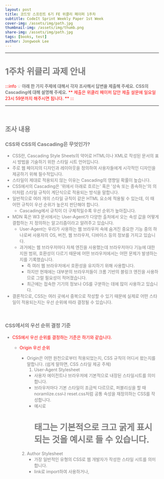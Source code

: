 ```yaml
---
layout: post
title: 코드잇 스프린트 6기 FE 위클리 페이퍼 1주차
subtitle: CodeIt Sprint Weekly Paper 1st Week
cover-img: /assets/img/path.jpg
thumbnail-img: /assets/img/thumb.png
share-img: /assets/img/path.jpg
tags: [books, test]
author: Jongwook Lee
---
```


---

# 1주차 위클리 과제 안내
:::info
:bulb: **아래 한 가지 주제에 대해서 각자 조사해서 답변을 제출해 주세요.**
**CSS의 Cascading에 대해 설명해 주세요.**
** 제출은 위클리 페이퍼 답안 제출 설문에 일요일 23시 59분까지 해주시면 됩니다. **
:::

---

<br>

## 조사 내용
### CSS와 CSS의 Cascading은 무엇인가?
- CSS란, Cascading Style Sheets의 약어로 HTML이나 XML로 작성된 문서의 표시 방법을 기술하기 위한 스타일 시트 언어입니다.
- 주로 웹 페이지의 디자인과 레이아웃을 정의하여 사용자들에게 시각적인 디자인을 제공하기 위해 필수적입니다.
- 스타일이 제대로 적용되지 않는 이유는 Cascading의 영향일 확률이 높습니다.
- CSS에서의 Cascading은 '위에서 아래로 흐르는' 혹은 '상속 또는 종속하는'의 의미처럼 스타일 규칙이 계단식으로 적용되는 방식을 말합니다.
- 일반적으로 여러 개의 스타일 규칙이 같은 HTML 요소에 적용될 수 있는데, 이 때 어떤 규칙이 우선 순위가 높은지 판단해야 합니다.
  - Cascading에서 규칙이 더 구체적일수록 우선 순위가 높아집니다.
- MDN 혹은 W3 문서에서는 User-Agent가 다양한 출처에서 오는 속성 값을 어떻게 결합하는 지 정의하는 알고리즘이라고 알려주고 있습니다.
  - User-Agent는 우리가 사용하는 웹 브라우저 속에 숨겨진 중요한 기능 중의 하나로써 사용자의 OS, 버전, 웹 브라우저, 디바이스 등의 정보를 가지고 있습니다.
  - 과거에는 웹 브라우저마다 자체 엔진을 사용했는데 브라우저마다 기능에 대한 지원 범위, 호환성이 다르기 때문에 어떤 브라우저에서는 어떤 문제가 발생하는 지를 기록했습니다.
    - 즉 여러 웹 브라우저에서 호환성을 유지하기 위해 사용합니다.
    - 하지만 현재에는 대부분의 브라우저들이 크롬 기반의 블링크 엔진을 사용하므로 그럴 필요성이 적어졌습니다.
    - 최근에는 접속한 기기의 정보나 OS를 구분하는 데에 많이 사용하고 있습니다.
- 결론적으로, CSS는 여러 곳에서 중복으로 작성할 수 있기 때문에 실제로 어떤 스타일이 적용되는지는 우선 순위에 따라 결정될 수 있습니다. 
<br>

### CSS에서의 우선 순위 결정 기준
- CSS에서 우선 순위를 결정하는 기준은 하기와 같습니다.
  - Origin 우선 순위
    - Origin은 어떤 원천으로부터 적용되었는지, CSS 규칙이 어디서 왔는지를 말합니다. (쉽게 말하면, CSS 스타일 제공 주체)
      1.  User-Agent Stylesheet
        - 사용자 에이전트나 브라우저에 기본적으로 내장된 스타일시트를 의미합니다.
        - 브라우저마다 기본 스타일이 조금씩 다르므로, 퍼블리싱을 할 때 noramlize.css나 reset.css처럼 공통 속성을 재정의하는 CSS를 작성합니다.
        - 예시로 <h1> 태그는 기본적으로 크고 굵게 표시되는 것을 예시로 들 수 있습니다.

    2. Author Stylesheet
        - 가장 일반적인 유형의 CSS로 웹 개발자가 작성한 스타일 시트를 의미합니다.
        - link로 import하여 사용하거나, <style> 블록에서 사용하거나, 인라인 스타일로 작성된 스타일시트를 모두 포함합니다.
        - 개발자가 웹사이트에서 <h1>태그에 color:blue 속성을 지정해놓았다면 해당 사이트에서 <h1>태그의 색상은 파란색으로 표시됩니다.
    3. User Stylesheet
        - 개발자가 아닌 웹사이트 사용자가 설정하는 스타일시트를 의미합니다.
        - 일부 사용자는 시각적 불편을 줄이기 위한 목적 등으로 자신만의 스타일시트를 브라우저에 적용할 수 있습니다.

  - Origin에 따른 일반적인 CSS 우선 순위는 하기와 같습니다.
    - Author Stylesheet > User Stylesheet > User Agent Stylesheet (왼쪽 기준으로 우선 순위가 높음)
  - 만일 !important가 포함된 속성이라면 우선 순위는 하기와 같아집니다.
    - User Agent Stylesheet > User Stylesheet > Author Stylesheet (왼쪽 기준으로 우선 순위가 높음)
    - 참조 이미지
      ![](img_01.png)
      ![](img_02.png)

  - Author Style 우선 순위
    - Author Stylesheet에서 작성할 수 있는 종류는 하기와 같습니다.
      1. 인라인 스타일(inline 스타일)
        - HTML 요소 내에 직접 적용된 스타일을 의미합니다.
         ```html=1
          <div style="color: red;">This is an inline style.</div>
          ```
      2. 내부 스타일(internal/embedded style)
         - HTML 문서 내 `<head>` 섹션의 `<style>` 태그 내에 정의된 스타일을 의미합니다.
          ```html=1
          <style> .example { color: blue; } </style>
          ```
      3. 외부 스타일(external style)
          - 외부 CSS 파일에 정의된 스타일을 의미합니다.
          - HTML 문서에서는 `<link>` 태그를 사용하여 외부 스타일 시트를 사용가능합니다.
            ```html=1
            <link rel="stylesheet" href="styles.css">
            ```
          - Author Style 적용 방식에서의 우선 순위는 하기와 같습니다.
          - 인라인 스타일 > 내부 스타일 > 외부 스타일 (왼쪽 기준으로 우선 순위가 높음)
  - Specificity 우선순위
    - CSS 선택자의 특정성에 따라 결정됩니다.
      1. id 카테고리
         - id 선택자 (#id)
      2. class 카테고리
         - class 선택자 (.class)
         - 속성 선택자 ([type="text"], [title|="first"])
         - 의사 클래스 (:hover, checked, :nth-child(2n))
      3. type 카테고리
         - HTML 요소 선택자 (p, h1, span)
         - 의사요소 (::before, ::placeholder)
      4. 우선 순위에 영향을 미치지 않는 것들
         - 하기 선택자들은 스타일에 적용되지만 Casading 우선 순위에는 영향을 미치지 않습니다.
            - 전체 선택자 (\* : Asterisk)
            - :where() 의사 클래스

    - Specificity 우선 순위는 하기와 같습니다.
    - id 카테고리 > class 카테고리 > type 카테고리 (왼쪽 기준으로 우선 순위가 높음)
    - 위의 카테고리에 의거하여 최종 우선 순위는 카테고리별 점수가 결합하여 결정됩니다.
    - MDN 문서의 설명에는 0-0-0와 같은 형식으로 점수를 부여합니다.

    ```css=1
    #id {
     color: blue; /* category 1. 1-0-0 */
    }
    .class {
    	color: yellow; /* category 2. 0-1-0 */
    }
    p {
    	color: red; /* category 3. 0-0-1 */
    }
    * {
    	color: gray; /* category 4. 0-0-0 */
    }
    ```

    ```html=1
    <p id="id" class="class">👋 Hello World!</p>
    ```

  - 작성 순서에 따른 우선 순위
     - 아래에 있을수록 우선 순위는 높아집니다.
        ```
        .class {
    	    font-size: 12px;
    	    font-weight: 700;
    	    font-family: Pretendard;
    	    color: blue;
    	    color: red; /* 나중에 작성된 red color가 적용됨 */
        }
        ```
  <br>
  ### 결론
    - 결과적으로 CSS는 스타일을 적용하는 과정에서 Casading 알고리즘을 사용하여 스타일 규칙의 우선 순위를 결정합니다.
    - 우선 순위를 판단하는 기준은 Origin, Specification, 스타일 적용 방법 등을 고려하여 우선 순위를 결정합니다.

    - 캐스캐이딩의 과정은 하기와 같은 진행됩니다.
      1.  스타일 규칙과 요소가 매치되었는지를 검사하여 해당 요소와 관련된 스타일 속성만 선별합니다.
      2.  Origin 및 !import 속성에 따른 우선 순위를 비교합니다.
        - User Agent vs. Author vs. User Stylesheet 간 우선 순위를 판단합니다. (이 때, Important 속성 사용 여부에 따라 우선 순위가 달라질 수 있습니다.)
      3.  Author Style 우선 순위에 따른 우선 순위를 비교합니다.
        - 인라인 -> 내부 -> 외부 간의 우선 순위를 판단합니다.
      4.  Specification 우선 순위
        - #id -> .class -> type 카테고리 순으로 우선 순위를 판단합니다.
        - 작성 순서에 따라 판단합니다.
        - 같은 요소에 동일한 속성이 선언되었을 경우, 나중에 선언된 스타일이 최종적으로 적용됩니다.
    - !important 속성이 적용된 스타일은 가장 우선 순위가 높습니다.
    - 이 때, !important 속성은 우선 순위를 최상위로 변경하므로 많이 사용할수록 디버깅을 복잡하게 만들어 코드의 유지보수를 어렵게 할 수 있으므로 지양하는 것을 권장합니다.

  ```css=1
  #hello {
    color: blue;
    font-size: 50px;
  }
  p.contents {
    color: gray;
    font-size: 20px;
    background-color: pink;
  }

  .highlight {
    background-color: yellow;
  }

  ```

  ```html=1
  <p class="contents" id="hello">hello</p>
  <p class="contents"> this is css</p>
  <p class="contents">my awesome css</p>
  <p class="contents">lets go</p>
  ```

### W3에서의 정의 내용
- CSS Cascade란 다른 소스들로부터 발생될 수 있는 적절한 값을 User-Agent (브라우저)가 혼합할 지 알려주는 알고리즘입니다.
  - Cascade는 순서 없이 주어진 HTML 요소나 주어진 속성들이 선언된 값들을 특정한 조건과 Cascade된 값을 통해 우선 순위를 결정하여 정렬합니다.

# 참조
| Features          | Links                 |
| ----------------- |:----------------------- |
| W3 공식 문서       | [:link:][ref1]     |
| 참조 블로그 1      | [:link:][ref2]     |
| 참조 블로그 2      | [:link:][ref3]     |

[ref1]: https://www.w3.org/TR/css-cascade-5/#cascading
[ref2]: https://makinghome.tistory.com/67
[ref3]: https://ttaerrim.tistory.com/60

